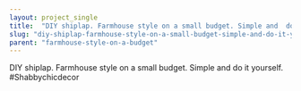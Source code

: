 ```yaml
---
layout: project_single
title:  "DIY shiplap. Farmhouse style on a small budget. Simple and  do  it yourself. #Shabbychicdecor"
slug: "diy-shiplap-farmhouse-style-on-a-small-budget-simple-and-do-it-yourself-shabbychicdecor"
parent: "farmhouse-style-on-a-budget"
---
```

DIY shiplap. Farmhouse style on a small budget. Simple and  do  it yourself. #Shabbychicdecor